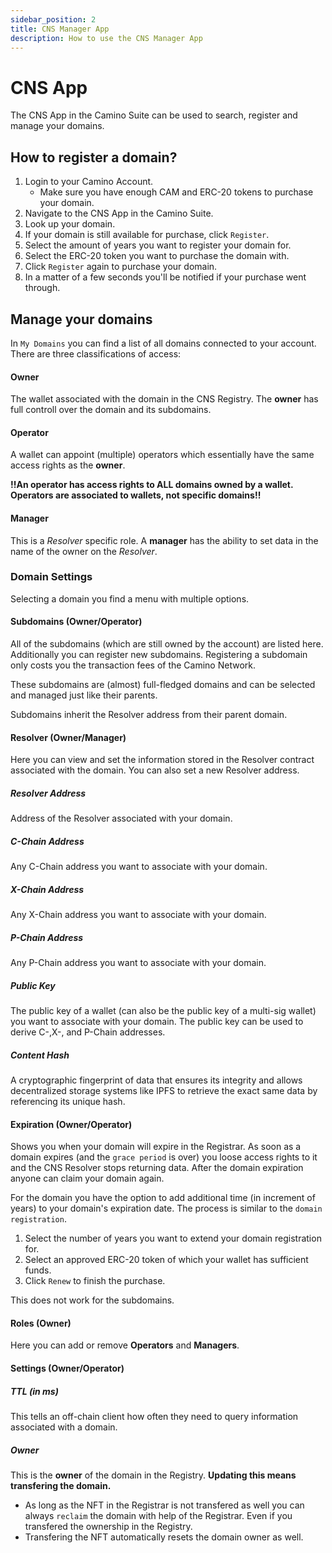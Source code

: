 ```yaml
---
sidebar_position: 2
title: CNS Manager App
description: How to use the CNS Manager App
---
```


# CNS App

The CNS App in the Camino Suite can be used to search, register and manage your domains.

## How to register a domain?

1. Login to your Camino Account. 
    - Make sure you have enough CAM and ERC-20 tokens to purchase your domain.
2. Navigate to the CNS App in the Camino Suite.
3. Look up your domain.
4. If your domain is still available for purchase, click `Register`.
5. Select the amount of years you want to register your domain for.
6. Select the ERC-20 token you want to purchase the domain with.
7. Click `Register` again to purchase your domain.
8. In a matter of a few seconds you'll be notified if your purchase went through.

## Manage your domains

In `My Domains` you can find a list of all domains connected to your account.
There are three classifications of access:

#### Owner
The wallet associated with the domain in the CNS Registry. The **owner** has full controll over the domain and its subdomains.

#### Operator
A wallet can appoint (multiple) operators which essentially have the same access rights as the **owner**.

**!!An operator has access rights to ALL domains owned by a wallet. Operators are associated to wallets, not specific domains!!**

#### Manager
This is a *Resolver* specific role. A **manager** has the ability to set data in the name of the owner on the *Resolver*.

### Domain Settings
Selecting a domain you find a menu with multiple options.

#### Subdomains (Owner/Operator)
All of the subdomains (which are still owned by the account) are listed here. Additionally you can register new subdomains.
Registering a subdomain only costs you the transaction fees of the Camino Network.

These subdomains are (almost) full-fledged domains and can be selected and managed just like their parents.

Subdomains inherit the Resolver address from their parent domain.

#### Resolver (Owner/Manager)
Here you can view and set the information stored in the Resolver contract associated with the domain.
You can also set a new Resolver address.

##### Resolver Address
Address of the Resolver associated with your domain.

##### C-Chain Address
Any C-Chain address you want to associate with your domain.

##### X-Chain Address
Any X-Chain address you want to associate with your domain.

##### P-Chain Address
Any P-Chain address you want to associate with your domain.

##### Public Key
The public key of a wallet (can also be the public key of a multi-sig wallet) you want to associate with your domain.
The public key can be used to derive C-,X-, and P-Chain addresses.

##### Content Hash
A cryptographic fingerprint of data that ensures its integrity and allows decentralized storage systems like IPFS to retrieve the exact same data by referencing its unique hash.

#### Expiration (Owner/Operator)
Shows you when your domain will expire in the Registrar. 
As soon as a domain expires (and the `grace period` is over) you loose access rights to it and the CNS Resolver stops returning data.
After the domain expiration anyone can claim your domain again.

For the domain you have the option to add additional time (in increment of years) to your domain's expiration date. 
The process is similar to the `domain registration`.
1. Select the number of years you want to extend your domain registration for.
2. Select an approved ERC-20 token of which your wallet has sufficient funds.
3. Click `Renew` to finish the purchase.

This does not work for the subdomains.

#### Roles (Owner)
Here you can add or remove **Operators** and **Managers**.

#### Settings (Owner/Operator)

##### TTL (in ms)
This tells an off-chain client how often they need to query information associated with a domain.

##### Owner
This is the **owner** of the domain in the Registry. **Updating this means transfering the domain.**

- As long as the NFT in the Registrar is not transfered as well you can always `reclaim` the domain with help of the Registrar. Even if you transfered the ownership in the Registry.
- Transfering the NFT automatically resets the domain owner as well.